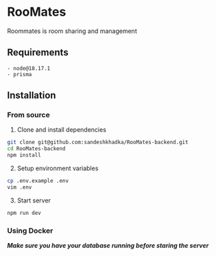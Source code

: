 # RooMates
Roommates is room sharing and management 

## Requirements
    - node@18.17.1 
    - prisma

## Installation

### From source
1. Clone and install dependencies
```bash
git clone git@github.com:sandeshkhadka/RooMates-backend.git
cd RooMates-backend
npm install
```
2. Setup environment variables
```bash
cp .env.example .env
vim .env
```
3. Start server
```bash
npm run dev
```

### Using Docker

***Make sure you have your database running before staring the server***
